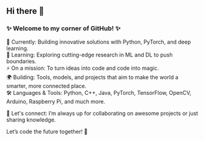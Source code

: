 ## Hi there 👋

### ✨ Welcome to my corner of GitHub! ✨

🔭 Currently: Building innovative solutions with Python, PyTorch, and deep learning.<br>
🌱 Learning: Exploring cutting-edge research in ML and DL to push boundaries.<br>
⚡ On a mission: To turn ideas into code and code into magic.<br>
🌍 Building: Tools, models, and projects that aim to make the world a smarter, more connected place.<br>
🛠️ Languages & Tools: Python, C++, Java, PyTorch, TensorFlow, OpenCV, Arduino, Raspberry Pi, and much more.<br>

💬 Let's connect: I’m always up for collaborating on awesome projects or just sharing knowledge.

Let’s code the future together! 🚀

